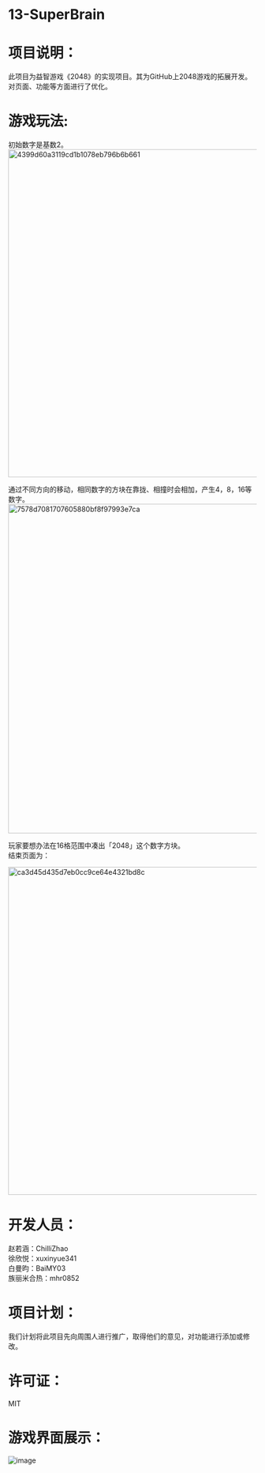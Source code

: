 # 13-SuperBrain
# 项目说明：
此项目为益智游戏《2048》的实现项目。其为GitHub上2048游戏的拓展开发。对页面、功能等方面进行了优化。
# 游戏玩法:
初始数字是基数2。    
<img width="664" alt="4399d60a3119cd1b1078eb796b6b661" src="https://github.com/Bistu-OSSDT-2023/13-SuperBrain/assets/138183517/5de6ad51-58bc-4c15-9a9f-a65402f750e3">

通过不同方向的移动，相同数字的方块在靠拢、相撞时会相加，产生4，8，16等数字。  
<img width="667" alt="7578d7081707605880bf8f97993e7ca" src="https://github.com/Bistu-OSSDT-2023/13-SuperBrain/assets/138183517/91bf42c2-37df-4805-8a80-a50b0f2f2322">

玩家要想办法在16格范围中凑出「2048」这个数字方块。  
结束页面为：  

<img width="664" alt="ca3d45d435d7eb0cc9ce64e4321bd8c" src="https://github.com/Bistu-OSSDT-2023/13-SuperBrain/assets/138183517/377c9122-bb0b-46c5-a280-a435907861fa">

# 开发人员：
赵若涵：ChilliZhao   
徐欣悦：xuxinyue341   
白曼昀：BaiMY03   
族丽米合热：mhr0852   
# 项目计划：
我们计划将此项目先向周围人进行推广，取得他们的意见，对功能进行添加或修改。
# 许可证：
MIT  
# 游戏界面展示：
![image](https://github.com/Bistu-OSSDT-2023/13-SuperBrain/assets/138182922/bdcae36d-bd97-45f5-8649-3277878e943d)
